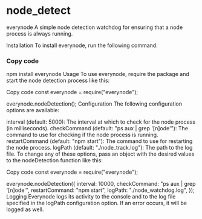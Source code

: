 # node_detect

everynode
A simple node detection watchdog for ensuring that a node process is always running.

Installation
To install everynode, run the following command:

### Copy code
npm install everynode
Usage
To use everynode, require the package and start the node detection process like this:

Copy code
const everynode = require("everynode");

everynode.nodeDetection();
Configuration
The following configuration options are available:

interval (default: 5000): The interval at which to check for the node process (in milliseconds).
checkCommand (default: "ps aux | grep '[n]ode'"): The command to use for checking if the node process is running.
restartCommand (default: "npm start"): The command to use for restarting the node process.
logPath (default: "./node_track.log"): The path to the log file.
To change any of these options, pass an object with the desired values to the nodeDetection function like this:

Copy code
const everynode = require("everynode");

everynode.nodeDetection({
  interval: 10000,
  checkCommand: "ps aux | grep '[n]ode'",
  restartCommand: "npm start",
  logPath: "./node_watchdog.log",
});
Logging
Everynode logs its activity to the console and to the log file specified in the logPath configuration option. If an error occurs, it will be logged as well.
